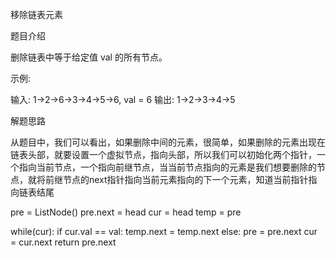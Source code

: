 移除链表元素

题目介绍

删除链表中等于给定值 val 的所有节点。

示例:

输入: 1->2->6->3->4->5->6, val = 6
输出: 1->2->3->4->5

解题思路

从题目中，我们可以看出，如果删除中间的元素，很简单，如果删除的元素出现在链表头部，就要设置一个虚拟节点，指向头部，所以我们可以初始化两个指针，一个指向当前节点，一个指向前继节点，当当前节点指向的元素是我们想要删除的节点，就将前继节点的next指针指向当前元素指向的下一个元素，知道当前指针指向链表结尾

pre = ListNode()
pre.next = head
cur = head
temp = pre

while(cur):
	if cur.val == val:
		temp.next = temp.next
	else:
		pre = pre.next
	cur = cur.next
return pre.next
